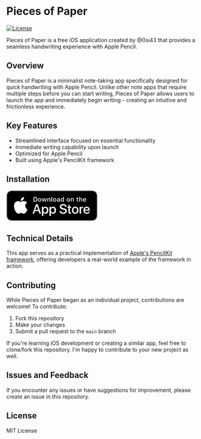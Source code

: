 # Pieces of Paper

[![License](https://img.shields.io/github/license/0si43/PiecesOfPaper)](https://github.com/0si43/PiecesOfPaper/blob/master/LICENSE.md)

Pieces of Paper is a free iOS application created by @0si43 that provides a seamless handwriting experience with Apple Pencil.

## Overview

Pieces of Paper is a minimalist note-taking app specifically designed for quick handwriting with Apple Pencil. Unlike other note apps that require multiple steps before you can start writing, Pieces of Paper allows users to launch the app and immediately begin writing - creating an intuitive and frictionless experience.

## Key Features

- Streamlined interface focused on essential functionality
- Immediate writing capability upon launch
- Optimized for Apple Pencil
- Built using Apple's PencilKit framework

## Installation

[![Download_on_the_App_Store_Badge](./docs/Download_on_the_App_Store_Badge.svg)](https://apps.apple.com/jp/app/like-a-paper/id1511690088#?platform=ipad)

## Technical Details
This app serves as a practical implementation of [Apple's PencilKit framework](https://developer.apple.com/documentation/pencilkit), offering developers a real-world example of the framework in action.

## Contributing
While Pieces of Paper began as an individual project, contributions are welcome! To contribute:

1. Fork this repository
2. Make your changes
3. Submit a pull request to the `main` branch

If you're learning iOS development or creating a similar app, feel free to clone/fork this repository. I'm happy to contribute to your new project as well.

## Issues and Feedback
If you encounter any issues or have suggestions for improvement, please create an issue in this repository.

## License
MIT License
